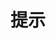 <!--
 * @Description: 全局提示
 * @Version: 2.0
 * @Autor: wuwei3
 * @Date: 2020-05-08 20:30:47
 * @LastEditors: Please set LastEditors
 * @LastEditTime: 2020-05-08 20:31:44
 -->

# 提示
